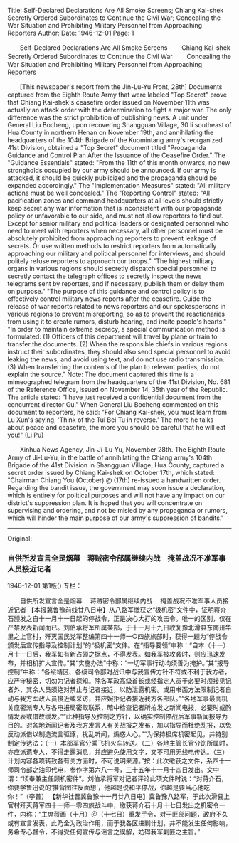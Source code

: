 Title: Self-Declared Declarations Are All Smoke Screens; Chiang Kai-shek Secretly Ordered Subordinates to Continue the Civil War; Concealing the War Situation and Prohibiting Military Personnel from Approaching Reporters
Author: 
Date: 1946-12-01
Page: 1

　　Self-Declared Declarations Are All Smoke Screens
　　Chiang Kai-shek Secretly Ordered Subordinates to Continue the Civil War
　　Concealing the War Situation and Prohibiting Military Personnel from Approaching Reporters

　　[This newspaper's report from the Jin-Lu-Yu Front, 28th] Documents captured from the Eighth Route Army that were labeled "Top Secret" prove that Chiang Kai-shek's ceasefire order issued on November 11th was actually an attack order with the determination to fight a major war. The only difference was the strict prohibition of publishing news. A unit under General Liu Bocheng, upon recovering Shangguan Village, 30 li southeast of Hua County in northern Henan on November 19th, and annihilating the headquarters of the 104th Brigade of the Kuomintang army's reorganized 41st Division, obtained a "Top Secret" document titled "Propaganda Guidance and Control Plan After the Issuance of the Ceasefire Order." The "Guidance Essentials" stated: "From the 11th of this month onwards, no new strongholds occupied by our army should be announced. If our army is attacked, it should be quickly publicized and the propaganda should be expanded accordingly." The "Implementation Measures" stated: "All military actions must be well concealed." The "Reporting Control" stated: "All pacification zones and command headquarters at all levels should strictly keep secret any war information that is inconsistent with our propaganda policy or unfavorable to our side, and must not allow reporters to find out. Except for senior military and political leaders or designated personnel who need to meet with reporters when necessary, all other personnel must be absolutely prohibited from approaching reporters to prevent leakage of secrets. Or use written methods to restrict reporters from automatically approaching our military and political personnel for interviews, and should politely refuse reporters to approach our troops." "The highest military organs in various regions should secretly dispatch special personnel to secretly contact the telegraph offices to secretly inspect the news telegrams sent by reporters, and if necessary, publish them or delay them on purpose." "The purpose of this guidance and control policy is to effectively control military news reports after the ceasefire. Guide the release of war reports related to news reporters and our spokespersons in various regions to prevent misreporting, so as to prevent the reactionaries from using it to create rumors, disturb hearing, and incite people's hearts." "In order to maintain extreme secrecy, a special communication method is formulated: (1) Officers of this department will travel by plane or train to transfer the documents. (2) When the responsible chiefs in various regions instruct their subordinates, they should also send special personnel to avoid leaking the news, and avoid using text, and do not use radio transmission. (3) When transferring the contents of the plan to relevant parties, do not explain the source." Note: The document captured this time is a mimeographed telegram from the headquarters of the 41st Division, No. 681 of the Reference Office, issued on November 14, 35th year of the Republic. The article stated: "I have just received a confidential document from the concurrent director Gu." When General Liu Bocheng commented on this document to reporters, he said: "For Chiang Kai-shek, you must learn from Lu Xun's saying, 'Think of the Tui Bei Tu in reverse.' The more he talks about peace and ceasefire, the more you should be careful that he will eat you!" (Li Pu)

　　Xinhua News Agency, Jin-Ji-Lu-Yu, November 28th. The Eighth Route Army of Ji-Lu-Yu, in the battle of annihilating the Chiang army's 104th Brigade of the 41st Division in Shangguan Village, Hua County, captured a secret order issued by Chiang Kai-shek on October 17th, which stated: "Chairman Chiang You (October) @ (17th) re-issued a handwritten order. Regarding the bandit issue, the government may soon issue a declaration, which is entirely for political purposes and will not have any impact on our district's suppression plan. It is hoped that you will concentrate on supervising and ordering, and not be misled by any propaganda or rumors, which will hinder the main purpose of our army's suppression of bandits."



<hr /> 

Original: 


### 自供所发宣言全是烟幕　蒋贼密令部属继续内战　掩盖战况不准军事人员接近记者

1946-12-01
第1版()
专栏：

　　自供所发宣言全是烟幕
  　蒋贼密令部属继续内战
  　掩盖战况不准军事人员接近记者
    【本报冀鲁豫前线廿八日电】从八路军缴获之“极机密”文件中，证明蒋介石颁发之自十一月十一日起的停战令，正是决心大打的攻击令。唯一的区别，仅在严禁发表新闻而已。刘伯承将军所属某部，于十一月十九日收复豫北滑县东南卅华里之上官村，歼灭国民党军整编第四十一师一○四旅旅部时，获得一题为“停战令颁发后宣传指导及控制计划”的“极机密”文件。在“指导要领”中称：“自本（十一）月十一日后，我军如有新占领之据点，不得发表。如我军被攻袭时，则应迅速发布，并相机扩大宣传。”其“实施办法”中称：“一切军事行动均须善为掩护。”其“报导控制”中称：“各绥靖区、各级司令部对战讯中与我宣传方针不符或不利于我方者，应严守秘密，切勿为记者探知。除各军政高级首长或经指定人员于必要时须接见记者外，其余人员须绝对禁止与记者接近，以防泄露机密。或用书面方法限制记者自动与我方军政人员接近或采访，并应婉拒记者接近我方各部队。”“各地军事最高机关应密派专人与各电报局密取联系，暗中检查记者所拍发之新闻电报，必要时或酌情发表或借故缓发。”“此种指导及控制之方针，以确实控制停战后军事新闻报导为目的。对各地新闻记者及我方发言人有关战报之发布，加以指导而杜绝乱报，以免反动派借以制造流言驱诼，扰乱听闻，煽惑人心。”“为保持极席机密起见，并特别制定传达法：（一）本部军官分乘飞机火车转送。（二）各地主管长官分饬所属时，亦应派遗专人，不得走露消息，并应避免使用文字，又不可用无线电传达。（三）计划内容各项转致各有关方面时，不可说明来源。”按：此次缴获之文件，系四十一师司令部之油印代电，参作字第六八一号，三十五年十一月十四日发出。文中谓：“顷奉兼主任顾机密件”。刘伯承将军对记者评论此项文件时说：“对蒋介石，你要学鲁迅说的‘推背图往反面想’，他越是说和平停战，你越是要当心他吃你！”（李普）
    【新华社晋冀鲁豫十一月廿八日电】冀鲁豫八路军，于此次滑县上官村歼灭蒋军四十一师一零四旅战斗中，缴获蒋介石十月十七日发出之机密令一件，内称：“主席蒋酉（十月）＠（十七日）重发手令，对于匪部问题，政府不久或有宣言发表，此乃全为政治作用，而于我各区进剿计划，并不能发生任何影响，务希专心督令，不得受任何宣传与谣言之误解，妨碍我军剿匪之主旨。”
